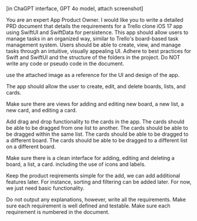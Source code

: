[in ChaGPT interface, GPT 4o model, attach screenshot]

You are an expert App Product Owner.  I would like you to write a detailed PRD document that details the requirements for a Trello clone iOS 17 app using SwiftUI and SwiftData for persistence. This app should allow users to manage tasks in an organized way, similar to Trello's board-based task management system. Users should be able to create, view, and manage tasks through an intuitive, visually appealing UI. Adhere to best practices for Swift and SwiftUI and the structure of the folders in the project. Do NOT write any code or pseudo code in the document.

use the attached image as a reference for the UI and design of the app.

The app should allow the user to create, edit, and delete boards, lists, and cards.

Make sure there are views for adding and editing new board, a new list, a new card, and editing a card.

Add drag and drop functionality to the cards in the app. The cards should be able to be dragged from one list to another. The cards should be able to be dragged within the same list. The cards should be able to be dragged to a different board. The cards should be able to be dragged to a different list on a different board.

Make sure there is a clean interface for adding, editing and deleting a board, a list, a card. including the use of icons and labels.

Keep the product reqirements simple for the add, we can add additional features later.  For instance, sorting and filtering can be added later.  For now, we just need basic functionality.

Do not output any explanations, however, write all the requirements.  Make sure each requirement is well defined and testable.  Make sure each requirement is numbered in the document.